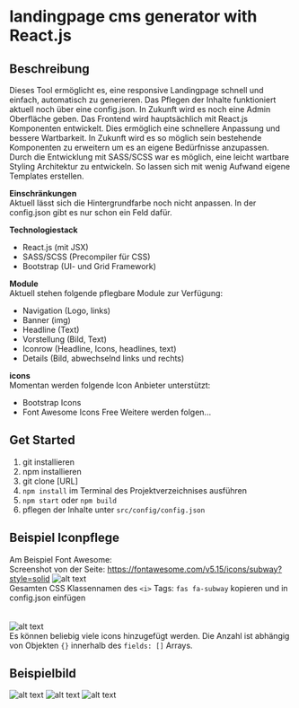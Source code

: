 # landingpage cms generator with React.js

## Beschreibung
Dieses Tool ermöglicht es, eine responsive Landingpage schnell und einfach, automatisch zu generieren. Das Pflegen der Inhalte funktioniert aktuell noch über eine config.json. In Zukunft wird es noch eine Admin Oberfläche geben. Das Frontend wird hauptsächlich mit React.js Komponenten entwickelt. Dies ermöglich eine schnellere Anpassung und bessere Wartbarkeit. In Zukunft wird es so möglich sein bestehende Komponenten zu erweitern um es an eigene Bedürfnisse anzupassen. Durch die Entwicklung mit SASS/SCSS war es möglich, eine leicht wartbare Styling Architektur zu entwickeln. So lassen sich mit wenig Aufwand eigene Templates erstellen.

**Einschränkungen**  
Aktuell lässt sich die Hintergrundfarbe noch nicht anpassen. In der config.json gibt es nur schon ein Feld dafür.


**Technologiestack**  
+ React.js (mit JSX)
+ SASS/SCSS (Precompiler für CSS)
+ Bootstrap (UI- und Grid Framework)

**Module**  
Aktuell stehen folgende pflegbare Module zur Verfügung:
+ Navigation (Logo, links)
+ Banner (img)
+ Headline (Text)
+ Vorstellung (Bild, Text)
+ Iconrow (Headline, Icons, headlines, text)
+ Details (Bild, abwechselnd links und rechts)  

**icons**  
Momentan werden folgende Icon Anbieter unterstützt:
+ Bootstrap Icons
+ Font Awesome Icons Free
Weitere werden folgen...


## Get Started
1. git installieren
2. npm installieren 
3. git clone [URL]
4. `npm install` im Terminal des Projektverzeichnises ausführen
5. `npm start` oder `npm build`
6. pflegen der Inhalte unter `src/config/config.json`

## Beispiel Iconpflege
Am Beispiel Font Awesome:  
Screenshot von der Seite: https://fontawesome.com/v5.15/icons/subway?style=solid
![alt text](https://github.com/Ariukuto/landingpage-cms-react/blob/main/.githubres/fa.png?raw=true)  
Gesamten CSS Klassennamen des `<i>` Tags: `fas fa-subway` kopieren und in config.json einfügen  
<br/><br/>
![alt text](https://github.com/Ariukuto/landingpage-cms-react/blob/main/.githubres/configicon.png?raw=true)  
Es können beliebig viele icons hinzugefügt werden. Die Anzahl ist abhängig von Objekten `{}` innerhalb des `fields: []` Arrays.

## Beispielbild
![alt text](https://github.com/Ariukuto/landingpage-cms-react/blob/main/.githubres/sample.png?raw=true)
![alt text](https://github.com/Ariukuto/landingpage-cms-react/blob/main/.githubres/iconrow.png?raw=true)
![alt text](https://github.com/Ariukuto/landingpage-cms-react/blob/main/.githubres/details.png?raw=true)

